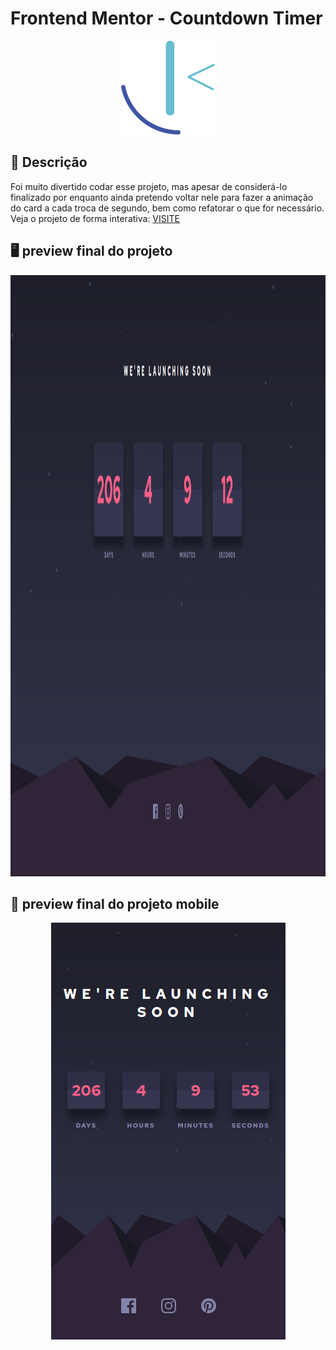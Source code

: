 # Frontend Mentor - Countdown Timer

<p align="center">
  <img src="https://raw.githubusercontent.com/kevenalves/Frontend-Mentor-Challenges/main/frontend-mentor-logo.png" width="150" height="150"/>
</p>

## 🚀 Descrição
Foi muito divertido codar esse projeto, mas apesar de considerá-lo finalizado por enquanto ainda pretendo voltar nele para fazer a animação do card a cada troca de segundo, bem como refatorar o que for necessário.<br>
Veja o projeto de forma interativa: [VISITE](https://countdown-kev.netlify.app/)

## 🖥️ preview final do projeto

<p align="center">
  <img src="style/images/desktop.png" width="1598" height="962"/>
</p>

## 📳 preview final do projeto mobile

<p align="center">
  <img src="style/images/mobile.png" width="375" height="667"/>
</p>